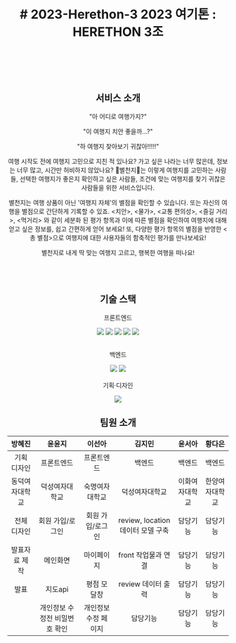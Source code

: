 <div align=center>
<h1># 2023-Herethon-3
2023 여기톤 : HERETHON 3조</h1>

</br>
</br>
</br>
</br>
<h2>서비스 소개</h2>

"아 어디로 여행가지?"

"이 여행지 치안 좋을까...?"

"하 여행지 찾아보기 귀찮아!!!!!"

여행 시작도 전에 여행지 고민으로 지친 적 있나요? 가고 싶은 나라는 너무 많은데, 정보는 너무 많고, 시간만 허비하지 않았나요? 🌟별천지🌟는 이렇게 여행지를 고민하는 사람들, 선택한 여행지가 좋은지 확인하고 싶은 사람들, 조건에 맞는 여행지를 찾기 귀찮은 사람들을 위한 서비스입니다.

별천지는 여행 상품이 아닌 '여행지 자체'의 별점을 확인할 수 있습니다. 또는 자신의 여행을 별점으로 간단하게 기록할 수 있죠.
<치안>, <물가>, <교통 편의성>, <즐길 거리>, <먹거리> 와 같이 세분화 된 평가 항목과 이에 따른 별점을 확인하여 여행지에 대해 얻고 싶은 정보를, 쉽고 간편하게 얻어 보세요! 또, 다양한 평가 항목의 별점을 반영한 <총 별점>으로 여행지에 대한 사용자들의 함축적인 평가를 만나보세요!

별천지로 내게 딱 맞는 여행지 고르고, 행복한 여행을 떠나요!
</br>
</br>
</br>
</br>
<h2>기술 스택</h2>

프론트엔드 

<img src="https://img.shields.io/badge/html5-%23E34F26.svg?&style=for-the-badge&logo=html5&logoColor=white" /> <img src="https://img.shields.io/badge/css3-%231572B6.svg?&style=for-the-badge&logo=css3&logoColor=white" /> <img src="https://img.shields.io/badge/javascript-%23F7DF1E.svg?&style=for-the-badge&logo=javascript&logoColor=black" />  <img src="https://img.shields.io/badge/jquery-%230769AD.svg?&style=for-the-badge&logo=jquery&logoColor=white" /> <img src="https://img.shields.io/badge/google%20maps-%234285F4.svg?&style=for-the-badge&logo=google%20maps&logoColor=white" />
</br>
</br>

백엔드

<img src="https://img.shields.io/badge/google%20maps-%234285F4.svg?&style=for-the-badge&logo=google%20maps&logoColor=white" />  <img src="https://img.shields.io/badge/sqlite-%23003B57.svg?&style=for-the-badge&logo=sqlite&logoColor=white" />
</br>
</br>
기획·디자인

<img src="https://img.shields.io/badge/figma-%23F24E1E.svg?&style=for-the-badge&logo=figma&logoColor=white" />


<h2>팀원 소개</h2>

| 방혜진 | 윤윤지 | 이선아 | 김지민 | 윤서아 | 황다은 |
| :-----------: | :------------: | :------------: |:-----------:| :------------: | :------------: |
| 기획 디자인 | 프론트엔드 | 프론트엔드 | 백엔드 | 백엔드 | 백엔드 |
| 동덕여자대학교 |  덕성여자대학교  | 숙명여자대학교 |덕성여자대학교 |  이화여자대학교  | 한양여자대학교 |
| 전체 디자인 |  회원 가입/로그인 | 회원 가입/로그인 |review, location 데이터 모델 구축 |  담당기능  | 담당기능 |
| 발표자료 제작 | 메인화면 | 마이페이지 |front 작업물과 연결 | 담당기능   | 담당기능 |
| 발표 |  지도api | 평점 모달창 | review 데이터 출력 |  담당기능 | 담당기능 |
|  |  개인정보 수정전 비밀번호 확인| 개인정보 수정 페이지 |담당기능 |  담당기능 | 담당기능 |


</div>

